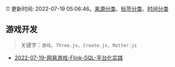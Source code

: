 :alarm_clock: 更新时间: 2022-07-19 05:06:46。[来源分类](../README.md)、[标签分类](../TAGS.md)、[时间分类](../TIMELINE.md)

## 游戏开发


> 关键字：`游戏`、`Three.js`、`Create.js`、`Matter.js`



- [2022-07-19-网易游戏-Flink-SQL-平台化实践](https://toutiao.io/k/h0wwrv1) 